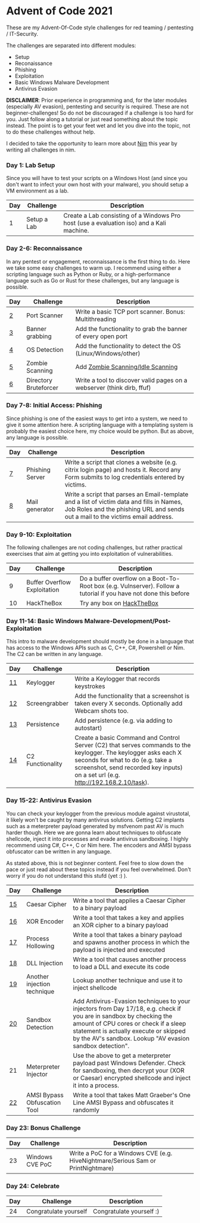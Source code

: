 # Advent of Code 2021

These are my Advent-Of-Code style challenges for red teaming / pentesting / IT-Security. 

The challenges are separated into different modules:
* Setup
* Reconaissance
* Phishing
* Exploitation
* Basic Windows Malware Development
* Antivirus Evasion

**DISCLAIMER**: Prior experience in programming and, for the later modules (especially AV evasion), pentesting and security is required. These are not beginner-challenges! So do not be discouraged if a challenge is too hard for you. Just follow along a tutorial or just read something about the topic instead. The point is to get your feet wet and let you dive into the topic, not to do these challenges without help.

I decided to take the opportunity to learn more about [Nim](https://github.com/nim-lang/Nim) this year by writing all challenges in nim.

### Day 1: Lab Setup

Since you will have to test your scripts on a Windows Host (and since you don't want to infect your own host with your malware), you should setup a VM environment as a lab.

Day | Challenge | Description 
---|---|---
1 | Setup a Lab | Create a Lab consisting of a Windows Pro host (use a evaluation iso) and a Kali machine.

### Day 2-6: Reconnaissance

In any pentest or engagement, reconnaissance is the first thing to do. Here we take some easy challenges to warm up. I recommend using either a scripting language such as Python or Ruby, or a high-performance language such as Go or Rust for these challenges, but any language is possible.

Day | Challenge | Description
---|---|---
[2](./02_Portscanner) | Port Scanner | Write a basic TCP port scanner. Bonus: Multithreading 
[3](./03_BannerGrab) | Banner grabbing | Add the functionality to grab the banner of every open port 
[4](./04_OSDetection) | OS Detection | Add the functionality to detect the OS (Linux/Windows/other) 
[5](./05_ZombieScan) | Zombie Scanning | Add [Zombie Scanning/Idle Scanning](https://nmap.org/book/idlescan.html) 
[6](./06_WebDiscover) | Directory Bruteforcer | Write a tool to discover valid pages on a webserver (think dirb, ffuf) 

### Day 7-8: Initial Access: Phishing

Since phishing is one of the easiest ways to get into a system, we need to give it some attention here. A scripting language with a templating system is probably the easiest choice here, my choice would be python. But as above, any language is possible.

Day | Challenge | Description
---|---|---
[7](./07_PhishingServer) | Phishing Server | Write a script that clones a website (e.g. citrix login page) and hosts it. Record any Form submits to log credentials entered by victims. 
[8](./08_PhishingSender) | Mail generator | Write a script that parses an Email-template and a list of victim data and fills in Names, Job Roles and the phishing URL and sends out a mail to the victims email address.

### Day 9-10: Exploitation

The following challenges are not coding challenges, but rather practical exeercises that aim at getting you into exploitation of vulnerabilities.

Day | Challenge | Description 
---|---|---
9 | Buffer Overflow Exploitation | Do a buffer overflow on a Boot-To-Root box (e.g. Vulnserver). Follow a tutorial if you have not done this before 
10 | HackTheBox | Try any box on [HackTheBox](https://www.hackthebox.eu)

### Day 11-14: Basic Windows Malware-Development/Post-Exploitation

This intro to malware development should mostly be done in a language that has access to the Windows APIs such as C, C++, C#, Powershell or Nim. The C2 can be written in any language.

Day | Challenge | Description
---|---|---
[11](./11_Keylogger) | Keylogger | Write a Keylogger that records keystrokes
[12](./12_Screenshot) | Screengrabber | Add the functionality that a screenshot is taken every X seconds. Optionally add Webcam shots too.
[13](./13_Autostart) | Persistence | Add persistence (e.g. via adding to autostart)
[14](./14_C2) | C2 Functionality | Create a basic Command and Control Server (C2) that serves commands to the keylogger. The keylogger asks each X seconds for what to do (e.g. take a screenshot, send recorded key inputs) on a set url (e.g. http://192.168.2.10/task).

### Day 15-22: Antivirus Evasion

You can check your keylogger from the previous module against virustotal, it likely won't be caught by many antivirus solutions. Getting C2 implants such as a meterpreter payload generated by msfvenom past AV is much harder though. Here we are gonna learn about techniques to obfuscate shellcode, inject it into processes and evade antivirus sandboxing. I highly recommend using C#, C++, C or Nim here. The encoders and AMSI bypass obfuscator can be written in any language.

As stated above, this is not beginner content. Feel free to slow down the pace or just read about these topics instead if you feel overwhelmed. Don't worry if you do not understand this stufd (yet :) ).

Day | Challenge | Description 
---|---|---
[15](./15_Caesar) | Caesar Cipher | Write a tool that applies a Caesar Cipher to a binary payload 
[16](./16_Xor) | XOR Encoder | Write a tool that takes a key and applies an XOR cipher to a binary payload 
[17](./17_Hollow) | Process Hollowing | Write a tool that takes a binary payload and spawns another process in which the payload is injected and executed 
[18](./18_DllInject) | DLL Injection | Write a tool that causes another process to load a DLL and execute its code
[19](./19_ProcGhost) | Another injection technique | Lookup another technique and use it to inject shellcode
[20](./20_Evasion) | Sandbox Detection | Add Antivirus-Evasion techniques to your injectors from Day 17/18, e.g. check if you are in sandbox by checking the amount of CPU cores or check if a sleep statement is actually execute or skipped by the AV's sandbox. Lookup "AV evasion sandbox detection".
21 | Meterpreter Injector | Use the above to get a meterpreter payload past Windows Defender. Check for sandboxing, then decrypt your (XOR or Caesar) encrypted shellcode and inject it into a process.
[22](./22_AmsiBypass) | AMSI Bypass Obfuscation Tool | Write a tool that takes Matt Graeber's One Line AMSI Bypass and obfuscates it randomly

### Day 23: Bonus Challenge

Day | Challenge | Description 
---|---|---
23 | Windows CVE PoC | Write a PoC for a Windows CVE (e.g. HiveNightmare/Serious Sam or PrintNightmare)

### Day 24: Celebrate

Day | Challenge | Description 
---|---|---
24 | Congratulate yourself | Congratulate yourself :)
